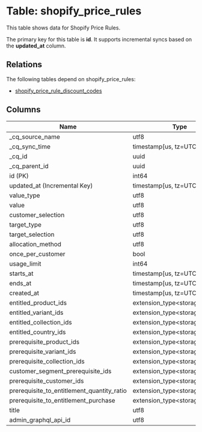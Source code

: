 # Table: shopify_price_rules

This table shows data for Shopify Price Rules.

The primary key for this table is **id**.
It supports incremental syncs based on the **updated_at** column.
## Relations

The following tables depend on shopify_price_rules:
  - [shopify_price_rule_discount_codes](shopify_price_rule_discount_codes)

## Columns

| Name          | Type          |
| ------------- | ------------- |
|_cq_source_name|utf8|
|_cq_sync_time|timestamp[us, tz=UTC]|
|_cq_id|uuid|
|_cq_parent_id|uuid|
|id (PK)|int64|
|updated_at (Incremental Key)|timestamp[us, tz=UTC]|
|value_type|utf8|
|value|utf8|
|customer_selection|utf8|
|target_type|utf8|
|target_selection|utf8|
|allocation_method|utf8|
|once_per_customer|bool|
|usage_limit|int64|
|starts_at|timestamp[us, tz=UTC]|
|ends_at|timestamp[us, tz=UTC]|
|created_at|timestamp[us, tz=UTC]|
|entitled_product_ids|extension_type<storage=binary>|
|entitled_variant_ids|extension_type<storage=binary>|
|entitled_collection_ids|extension_type<storage=binary>|
|entitled_country_ids|extension_type<storage=binary>|
|prerequisite_product_ids|extension_type<storage=binary>|
|prerequisite_variant_ids|extension_type<storage=binary>|
|prerequisite_collection_ids|extension_type<storage=binary>|
|customer_segment_prerequisite_ids|extension_type<storage=binary>|
|prerequisite_customer_ids|extension_type<storage=binary>|
|prerequisite_to_entitlement_quantity_ratio|extension_type<storage=binary>|
|prerequisite_to_entitlement_purchase|extension_type<storage=binary>|
|title|utf8|
|admin_graphql_api_id|utf8|